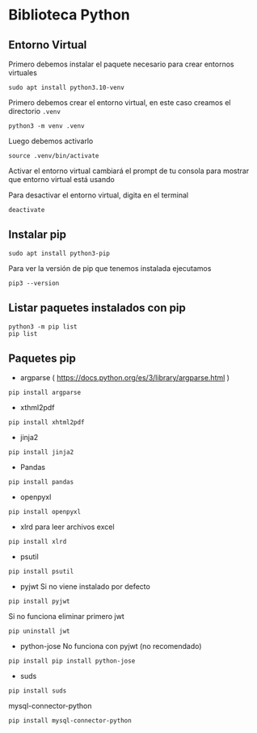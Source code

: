 # Biblioteca Python



## Entorno Virtual
Primero debemos instalar el paquete necesario para crear entornos virtuales
```
sudo apt install python3.10-venv
```

Primero debemos crear el entorno virtual, en este caso creamos el directorio ```.venv```
```
python3 -m venv .venv
```

Luego debemos activarlo
```
source .venv/bin/activate
```

Activar el entorno virtual cambiará el prompt de tu consola para mostrar que entorno virtual está usando

Para desactivar el entorno virtual, digita en el terminal
```
deactivate
```

## Instalar pip
```
sudo apt install python3-pip
```

Para ver la versión de pip que tenemos instalada ejecutamos
```
pip3 --version
```

## Listar paquetes instalados con pip
```
python3 -m pip list
pip list
```

## Paquetes pip
- argparse ( https://docs.python.org/es/3/library/argparse.html )
```
pip install argparse
```

- xthml2pdf
```
pip install xhtml2pdf
```

- jinja2
```
pip install jinja2
```

- Pandas
```
pip install pandas
```

- openpyxl

```
pip install openpyxl
```

- xlrd para leer archivos excel
```
pip install xlrd
```

- psutil
```
pip install psutil
```

- pyjwt
Si no viene instalado por defecto
```
pip install pyjwt

```
Si no funciona eliminar primero jwt
```
pip uninstall jwt

```

- python-jose
No funciona con pyjwt (no recomendado)
```
pip install pip install python-jose
```
- suds
```
pip install suds
```

mysql-connector-python
```
pip install mysql-connector-python
```